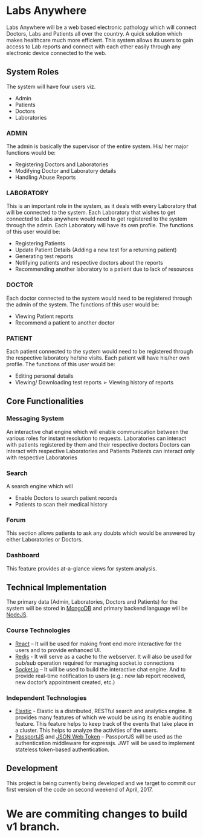 # Labs Anywhere

Labs Anywhere will be a web based electronic pathology which will connect Doctors, Labs and Patients all over the country. A quick solution which makes healthcare much more efficient. This system allows its users to gain access to Lab reports and connect with each other easily through any electronic device connected to the web.

## System Roles
The system will have four users viz.
* Admin
* Patients
* Doctors
* Laboratories

### ADMIN
The admin is basically the supervisor of the entire system. His/ her major functions would be:
*   Registering Doctors and Laboratories
*   Modifying Doctor and Laboratory details 
*   Handling Abuse Reports
### LABORATORY
This is an important role in the system, as it deals with every Laboratory that will be connected to the system. Each Laboratory that wishes to get connected to Labs anywhere would need to get registered to the system through the admin. Each Laboratory will have its own profile. The functions of this user would be:
*   Registering Patients
*   Update Patient Details (Adding a new test for a returning patient)
*  Generating test reports
*   Notifying patients and respective doctors about the reports
*   Recommending another laboratory to a patient due to lack of resources
### DOCTOR
Each doctor connected to the system would need to be registered through the admin of the system. The functions of this user would be:
*   Viewing Patient reports
*   Recommend a patient to another doctor
### PATIENT
Each patient connected to the system would need to be registered through the respective laboratory he/she visits. Each patient will have his/her own profile. The functions of this user would be:
* Editing personal details
* Viewing/ Downloading test reports ➢ Viewing history of reports

##  Core Functionalities
###  Messaging System
An interactive chat engine which will enable communication between the various roles for instant resolution to requests.
Laboratories can interact with patients registered by them and their respective doctors Doctors can interact with respective Laboratories and Patients
Patients can interact only with respective Laboratories
### Search
A search engine which will
- Enable Doctors to search patient records
- Patients to scan their medical history
### Forum
This section allows patients to ask any doubts which would be answered by either Laboratories or Doctors.
### Dashboard
This feature provides at-a-glance views for system analysis.

##  Technical Implementation
The primary data (Admin, Laboratories, Doctors and Patients) for the system will be stored in [MongoDB] and primary backend language will be [NodeJS].
### Course Technologies
* [React] – It will be used for making front end more interactive for the users and to provide enhanced UI.
* [Redis] - It will serve as a cache to the webserver. It will also be used for pub/sub operation required for managing socket.io connections
* [Socket.io] – It will be used to build the interactive chat engine. And to provide real-time notification to users (e.g.: new lab report received, new doctor’s appointment created, etc.)
### Independent Technologies
* [Elastic] - Elastic is a distributed, RESTful search and analytics engine. It provides many features of which we would be using its enable auditing feature. This feature helps to keep track of the events that take place in a cluster. This helps to analyze the activities of the users.
* [PassportJS] and [JSON Web Token] – PassportJS will be used as the authentication middleware for expressjs. JWT will be used to implement stateless token-based authentication.

## Development

This project is being currently being developed and we target to commit our first version of the code on second weekend of April, 2017.

#   We are commiting changes to build v1 branch.



   [React]: <https://facebook.github.io/react/>
   [Redis]: <https://redis.io/>
   [Socket.io]: <https://socket.io/>
   [Elastic]: <https://www.elastic.co/>
   [PassportJS]: <http://passportjs.org/>
   [JSON Web Token]: <https://jwt.io/>
   [NodeJS]: <http://nodejs.org>
   [MongoDB]: <https://www.mongodb.com/>
   [express]: <http://expressjs.com>
 
